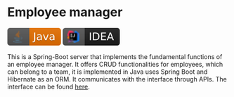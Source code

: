 # Employee manager

[![java](./badges/java.svg)](https://badges.aleen42.com/src/java.svg) [![idea](./badges/idea.svg)](https://badges.aleen42.com/src/idea.svg)

This is a Spring-Boot server that implements the fundamental functions of an employee manager. It offers CRUD functionalities for employees, which can belong
to a team, it is implemented in
Java uses Spring Boot and Hibernate as an ORM. It communicates with the interface through APIs.
The interface can be found [here](https://github.com/AlexandruPaul21/Employee-manager-angular-interface).

